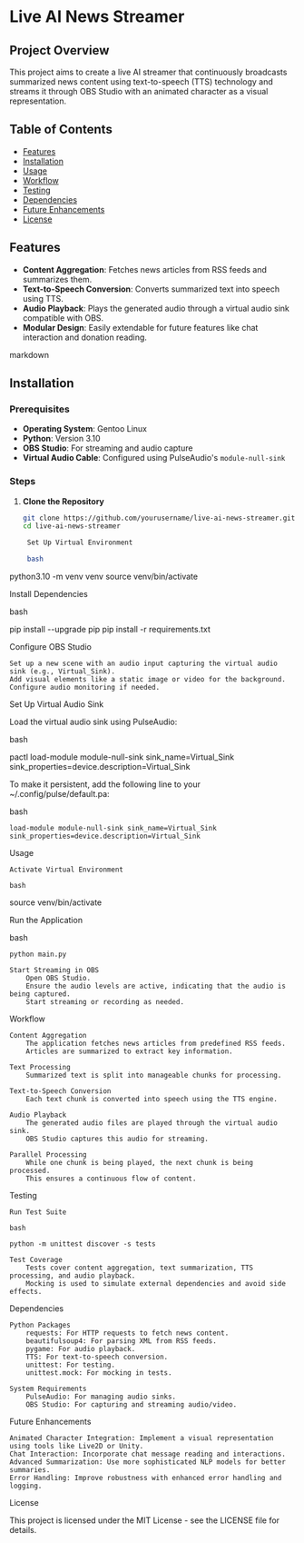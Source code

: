 # Live AI News Streamer

## Project Overview

This project aims to create a live AI streamer that continuously broadcasts summarized news content using text-to-speech (TTS) technology and streams it through OBS Studio with an animated character as a visual representation.

## Table of Contents

- [Features](#features)
- [Installation](#installation)
- [Usage](#usage)
- [Workflow](#workflow)
- [Testing](#testing)
- [Dependencies](#dependencies)
- [Future Enhancements](#future-enhancements)
- [License](#license)

## Features

- **Content Aggregation**: Fetches news articles from RSS feeds and summarizes them.
- **Text-to-Speech Conversion**: Converts summarized text into speech using TTS.
- **Audio Playback**: Plays the generated audio through a virtual audio sink compatible with OBS.
- **Modular Design**: Easily extendable for future features like chat interaction and donation reading.

markdown


## Installation

### Prerequisites

- **Operating System**: Gentoo Linux
- **Python**: Version 3.10
- **OBS Studio**: For streaming and audio capture
- **Virtual Audio Cable**: Configured using PulseAudio's `module-null-sink`

### Steps

1. **Clone the Repository**

   ```bash
   git clone https://github.com/yourusername/live-ai-news-streamer.git
   cd live-ai-news-streamer

    Set Up Virtual Environment

    bash

python3.10 -m venv venv
source venv/bin/activate

Install Dependencies

bash

pip install --upgrade pip
pip install -r requirements.txt

Configure OBS Studio

    Set up a new scene with an audio input capturing the virtual audio sink (e.g., Virtual_Sink).
    Add visual elements like a static image or video for the background.
    Configure audio monitoring if needed.

Set Up Virtual Audio Sink

Load the virtual audio sink using PulseAudio:

bash

pactl load-module module-null-sink sink_name=Virtual_Sink sink_properties=device.description=Virtual_Sink

To make it persistent, add the following line to your ~/.config/pulse/default.pa:

bash

    load-module module-null-sink sink_name=Virtual_Sink sink_properties=device.description=Virtual_Sink

Usage

    Activate Virtual Environment

    bash

source venv/bin/activate

Run the Application

bash

    python main.py

    Start Streaming in OBS
        Open OBS Studio.
        Ensure the audio levels are active, indicating that the audio is being captured.
        Start streaming or recording as needed.

Workflow

    Content Aggregation
        The application fetches news articles from predefined RSS feeds.
        Articles are summarized to extract key information.

    Text Processing
        Summarized text is split into manageable chunks for processing.

    Text-to-Speech Conversion
        Each text chunk is converted into speech using the TTS engine.

    Audio Playback
        The generated audio files are played through the virtual audio sink.
        OBS Studio captures this audio for streaming.

    Parallel Processing
        While one chunk is being played, the next chunk is being processed.
        This ensures a continuous flow of content.

Testing

    Run Test Suite

    bash

    python -m unittest discover -s tests

    Test Coverage
        Tests cover content aggregation, text summarization, TTS processing, and audio playback.
        Mocking is used to simulate external dependencies and avoid side effects.

Dependencies

    Python Packages
        requests: For HTTP requests to fetch news content.
        beautifulsoup4: For parsing XML from RSS feeds.
        pygame: For audio playback.
        TTS: For text-to-speech conversion.
        unittest: For testing.
        unittest.mock: For mocking in tests.

    System Requirements
        PulseAudio: For managing audio sinks.
        OBS Studio: For capturing and streaming audio/video.

Future Enhancements

    Animated Character Integration: Implement a visual representation using tools like Live2D or Unity.
    Chat Interaction: Incorporate chat message reading and interactions.
    Advanced Summarization: Use more sophisticated NLP models for better summaries.
    Error Handling: Improve robustness with enhanced error handling and logging.

License

This project is licensed under the MIT License - see the LICENSE file for details.